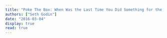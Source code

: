```yaml
---
title: "Poke The Box: When Was the Last Time You Did Something for the First Time?"
authors: ["Seth Godin"]
date: "2016-03-04"
display: true
read: true
---
```


